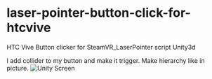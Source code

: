 # laser-pointer-button-click-for-htcvive
HTC Vive Button clicker for SteamVR_LaserPointer script Unity3d

I add collider to my button and make it trigger.
Make hierarchy like in picture.
![Unity Screen](http://i67.tinypic.com/1zpjhfs.jpg)



